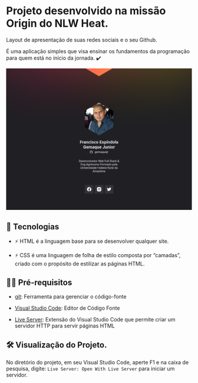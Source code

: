 # Projeto desenvolvido na missão Origin do NLW Heat.

Layout de apresentação de suas redes sociais e o seu Github.

É uma aplicação simples que visa ensinar os fundamentos da programação para quem está no início da jornada. :heavy_check_mark:

![preview](.github/preview.png)

## 🚀 Tecnologias

- ⚡ HTML é a linguagem base para se desenvolver qualquer site.

- ⚡ CSS é uma linguagem de folha de estilo composta por “camadas”, criado com o propósito de estilizar as páginas HTML.

## ✋🏻 Pré-requisitos

- [git](https://git-scm.com/downloads): Ferramenta para gerenciar o código-fonte

- [Visual Studio Code](https://code.visualstudio.com/): Editor de Código Fonte
- [Live Server](https://marketplace.visualstudio.com/items?itemName=ritwickdey.LiveServer): Extensão do Visual Studio Code que permite criar um servidor HTTP para servir páginas HTML

## :hammer_and_wrench: Visualização do Projeto.

No diretório do projeto, em seu Visual Studio Code, aperte F1 e na caixa de pesquisa, digite: `Live Server: Open With Live Server` para iniciar um servidor.
